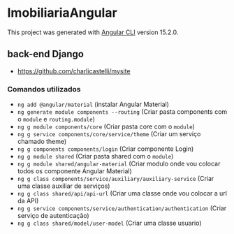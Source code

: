 # ImobiliariaAngular

This project was generated with [Angular CLI](https://github.com/angular/angular-cli) version 15.2.0.

## back-end Django 
- https://github.com/charlicastelli/mysite

### Comandos utilizados
- `ng add @angular/material` (instalar Angular Material)
- `ng generate module components --routing` (Criar pasta components com o `module` e `routing.module`)
- `ng g module components/core` (Criar pasta core com o `module`)
- `ng g service components/core/service/theme` (Criar um serviço chamado theme)
- `ng g components components/login` (Criar componente Login)
- `ng g module shared` (Criar pasta shared com o `module`)
- `ng g module shared/angular-material` (Criar modulo onde vou colocar todos os componente Angular Material)
- `ng g class components/service/auxiliary/auxiliary-service` (Criar uma classe auxiliar de serviços)
- `ng g class shared/api/api-url` (Criar uma classe onde vou colocar a url da API)
- `ng g service components/service/authentication/authentication` (Criar serviço de autenticação) 
- `ng g class shared/model/user-model` (Criar uma classe usuario)
